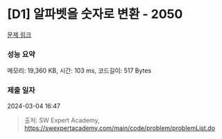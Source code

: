 # [D1] 알파벳을 숫자로 변환 - 2050 

[문제 링크](https://swexpertacademy.com/main/code/problem/problemDetail.do?contestProbId=AV5QLGxKAzQDFAUq) 

### 성능 요약

메모리: 19,360 KB, 시간: 103 ms, 코드길이: 517 Bytes

### 제출 일자

2024-03-04 16:47



> 출처: SW Expert Academy, https://swexpertacademy.com/main/code/problem/problemList.do